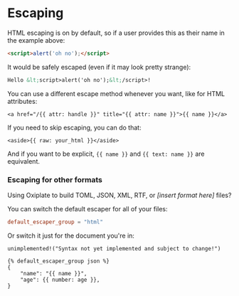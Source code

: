 # Escaping

HTML escaping is on by default, so if a user provides this as their name in the example above:

```html
<script>alert('oh no');</script>
```

It would be safely escaped (even if it may look pretty strange):

```html
Hello &lt;script>alert('oh no');&lt;/script>!
```

You can use a different escape method whenever you want, like for HTML attributes:

```html.oxip
<a href="/{{ attr: handle }}" title="{{ attr: name }}">{{ name }}</a>
```

If you need to skip escaping, you can do that:

```html.oxip
<aside>{{ raw: your_html }}</aside>
```

And if you want to be explicit, `{{ name }}` and `{{ text: name }}` are equivalent.

### Escaping for other formats

Using Oxiplate to build TOML, JSON, XML, RTF, or _[insert format here]_ files?

You can switch the default escaper for all of your files:

```toml:/oxiplate.toml
default_escaper_group = "html"
```

Or switch it just for the document you're in:

```rust:
unimplemented!("Syntax not yet implemented and subject to change!")
```

```json.oxip
{% default_escaper_group json %}
{
    "name": "{{ name }}",
    "age": {{ number: age }},
}
```
